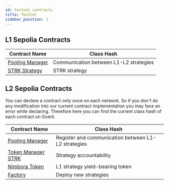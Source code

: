 ```yaml
---
id: testnet_contracts
title: Testnet
sidebar_position: 1
---
```


## L1 Sepolia Contracts

| Contract Name                                                                                              | Class Hash                             |
|------------------------------------------------------------------------------------------------------------|----------------------------------------|
| [Pooling Manager](https://sepolia.etherscan.io/address/0xf68f17fCcf5cB9556c303227B26e53445C9975A8)         | Communication between L1-L2 strategies |
| [STRK Strategy](https://sepolia.etherscan.io/address/0xAFa27423F3bb4c0337946dDcd1802588807571bf)           | STRK strategy                          |



## L2 Sepolia Contracts
You can declare a contract only once on each network. So if you don't do any modification into our current contract implementation you may face an error while declaring. Therefore here you can find the current class hash of each contract on Goerli.


| Contract Name                                                                                                                    | Class Hash                                          |
|----------------------------------------------------------------------------------------------------------------------------------|-----------------------------------------------------|
| [Pooling Manager](https://sepolia.starkscan.co/class/0x384ec344325e87627749e26d1c7c4eeaa086e9b61af2cdffd8f8c7ad83656d0)          | Register and communication between L1-L2 strategies |
| [Token Manager STRK](https://sepolia.starkscan.co/class/0x01185df466dcbc2c8875ef5c01323a4e73cf5fd8cd87dbfb29ba090b21f2af6f)      | Strategy accountability                             |
| [Nimbora Token](https://sepolia.starkscan.co/class/0x04ab68869fc27e129d82ec18383fac7c265e32301274aad398ea793418fcdffd)           | L1 strategy yield-bearing token                     |
| [Factory](https://sepolia.starkscan.co/class/0xfcce853530b62df10c59b398a60aafc28bf7c9a447b83a89df0ca65bcf4b41)                   | Deploy new strategies                               |
